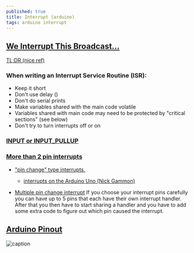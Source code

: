 ```yaml
---
published: true
title: Interrupt (arduino)
tags: arduino interrupt
---
```

## [We Interrupt This Broadcast...](https://www.allaboutcircuits.com/technical-articles/using-interrupts-on-arduino/)

[TL;DR (nice ref)](https://arduino.stackexchange.com/questions/30968/how-do-interrupts-work-on-the-arduino-uno-and-similar-boards/30969#30969)

### When writing an Interrupt Service Routine (ISR):
- Keep it short
- Don't use delay ()
- Don't do serial prints
- Make variables shared with the main code volatile
- Variables shared with main code may need to be protected by "critical sections" (see below)
- Don't try to turn interrupts off or on

### [INPUT or INPUT_PULLUP](https://forum.arduino.cc/index.php?topic=384675.0)

### [More than 2 pin interrupts](https://forum.arduino.cc/index.php?topic=13727.0)
- ["pin change" type interrupts.](https://arduino.stackexchange.com/questions/1784/how-many-interrupt-pins-can-an-uno-handle/12958#12958)
	- [interrupts on the Arduino Uno (Nick Gammon)](http://gammon.com.au/interrupts)

- [Multiple pin change interrupt](https://www.reddit.com/r/arduino/comments/2z095i/attaching_more_than_3_interrupts_to_an_arduino_uno/)
If you choose your interrupt pins carefully you can have up to 5 pins that each have their own interrupt handler. After that you then have to start sharing a handler and you have to add some extra code to figure out which pin caused the interrupt.

## [Arduino Pinout](https://www.circuito.io/blog/arduino-uno-pinout/)

![caption](https://upload.wikimedia.org/wikipedia/commons/c/c9/Pinout_of_ARDUINO_Board_and_ATMega328PU.svg)
